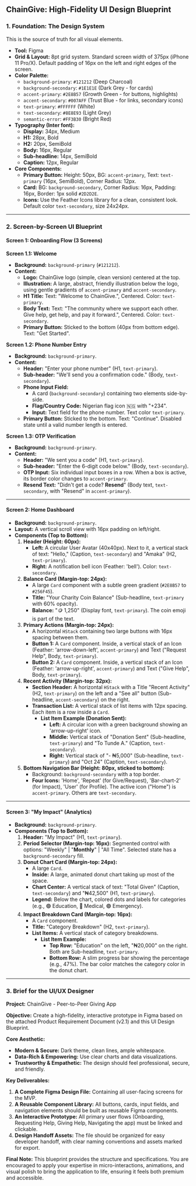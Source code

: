 
## **ChainGive: High-Fidelity UI Design Blueprint**

### **1. Foundation: The Design System**

This is the source of truth for all visual elements.

*   **Tool:** Figma
*   **Grid & Layout:** 8pt grid system. Standard screen width of 375px (iPhone 11 Pro/X). Default padding of 16px on the left and right edges of the screen.
*   **Color Palette:**
    *   `background-primary`: `#121212` (Deep Charcoal)
    *   `background-secondary`: `#1E1E1E` (Dark Grey - for cards)
    *   `accent-primary`: `#2E8B57` (Growth Green - for buttons, highlights)
    *   `accent-secondary`: `#007AFF` (Trust Blue - for links, secondary icons)
    *   `text-primary`: `#FFFFFF` (White)
    *   `text-secondary`: `#8E8E93` (Light Grey)
    *   `semantic-error`: `#FF3B30` (Bright Red)
*   **Typography (Inter font):**
    *   **Display:** 34px, Medium
    *   **H1:** 28px, Bold
    *   **H2:** 20px, SemiBold
    *   **Body:** 16px, Regular
    *   **Sub-headline:** 14px, SemiBold
    *   **Caption:** 12px, Regular
*   **Core Components:**
    *   **Primary Button:** Height: 50px, BG: `accent-primary`, Text: `text-primary` (16px, SemiBold), Corner Radius: 12px.
    *   **Card:** BG: `background-secondary`, Corner Radius: 16px, Padding: 16px, Border: 1px solid `#2D2D2E`.
    *   **Icons:** Use the Feather Icons library for a clean, consistent look. Default color `text-secondary`, size 24x24px.

---

### **2. Screen-by-Screen UI Blueprint**

#### **Screen 1: Onboarding Flow (3 Screens)**

**Screen 1.1: Welcome**
*   **Background:** `background-primary` (`#121212`).
*   **Content:**
    *   **Logo:** ChainGive logo (simple, clean version) centered at the top.
    *   **Illustration:** A large, abstract, friendly illustration below the logo, using gentle gradients of `accent-primary` and `accent-secondary`.
    *   **H1 Title:** Text: "Welcome to ChainGive.", Centered. Color: `text-primary`.
    *   **Body Text:** Text: "The community where we support each other. Give help, get help, and pay it forward.", Centered. Color: `text-secondary`.
    *   **Primary Button:** Sticked to the bottom (40px from bottom edge). Text: "Get Started".

**Screen 1.2: Phone Number Entry**
*   **Background:** `background-primary`.
*   **Content:**
    *   **Header:** "Enter your phone number" (H1, `text-primary`).
    *   **Sub-header:** "We'll send you a confirmation code." (Body, `text-secondary`).
    *   **Phone Input Field:**
        *   A card (`background-secondary`) containing two elements side-by-side.
        *   **Flag/Country Code:** Nigerian flag icon 🇳🇬 with "+234".
        *   **Input:** Text field for the phone number. Text color `text-primary`.
    *   **Primary Button:** Sticked to the bottom. Text: "Continue". Disabled state until a valid number length is entered.

**Screen 1.3: OTP Verification**
*   **Background:** `background-primary`.
*   **Content:**
    *   **Header:** "We sent you a code" (H1, `text-primary`).
    *   **Sub-header:** "Enter the 6-digit code below." (Body, `text-secondary`).
    *   **OTP Input:** Six individual input boxes in a row. When a box is active, its border color changes to `accent-primary`.
    *   **Resend Text:** "Didn't get a code? **Resend**" (Body text, `text-secondary`, with "Resend" in `accent-primary`).

---

#### **Screen 2: Home Dashboard**

*   **Background:** `background-primary`.
*   **Layout:** A vertical scroll view with 16px padding on left/right.
*   **Components (Top to Bottom):**
    1.  **Header (Height: 60px):**
        *   **Left:** A circular User Avatar (40x40px). Next to it, a vertical stack of text: "Hello," (Caption, `text-secondary`) and "Amaka" (H2, `text-primary`).
        *   **Right:** A notification bell icon (Feather: 'bell'). Color: `text-secondary`.
    2.  **Balance Card (Margin-top: 24px):**
        *   A large `Card` component with a subtle green gradient (`#2E8B57` to `#256F45`).
        *   **Title:** "Your Charity Coin Balance" (Sub-headline, `text-primary` with 60% opacity).
        *   **Balance:** "🪙 1,250" (Display font, `text-primary`). The coin emoji is part of the text.
    3.  **Primary Actions (Margin-top: 24px):**
        *   A horizontal `HStack` containing two large buttons with 16px spacing between them.
        *   **Button 1:** A `Card` component. Inside, a vertical stack of an Icon (Feather: 'arrow-down-left', `accent-primary`) and Text ("Request Help", Body, `text-primary`).
        *   **Button 2:** A `Card` component. Inside, a vertical stack of an Icon (Feather: 'arrow-up-right', `accent-primary`) and Text ("Give Help", Body, `text-primary`).
    4.  **Recent Activity (Margin-top: 32px):**
        *   **Section Header:** A horizontal `HStack` with a Title "Recent Activity" (H2, `text-primary`) on the left and a "See all" button (Sub-headline, `accent-secondary`) on the right.
        *   **Transaction List:** A vertical stack of list items with 12px spacing. Each item is a row inside a `Card`.
            *   **List Item Example (Donation Sent):**
                *   **Left:** A circular icon with a green background showing an 'arrow-up-right' icon.
                *   **Middle:** Vertical stack of "Donation Sent" (Sub-headline, `text-primary`) and "To Tunde A." (Caption, `text-secondary`).
                *   **Right:** Vertical stack of "- ₦5,000" (Sub-headline, `text-primary`) and "Oct 24" (Caption, `text-secondary`).
    5.  **Bottom Navigation Bar (Height: 80px, sticked to bottom):**
        *   Background: `background-secondary` with a top border.
        *   **Four Icons:** 'Home', 'Repeat' (for Give/Request), 'Bar-chart-2' (for Impact), 'User' (for Profile). The active icon ("Home") is `accent-primary`. Others are `text-secondary`.

---

#### **Screen 3: "My Impact" (Analytics)**

*   **Background:** `background-primary`.
*   **Components (Top to Bottom):**
    1.  **Header:** "My Impact" (H1, `text-primary`).
    2.  **Period Selector (Margin-top: 16px):** Segmented control with options: "Weekly" | "**Monthly**" | "All Time". Selected state has a `background-secondary` fill.
    3.  **Donut Chart Card (Margin-top: 24px):**
        *   A large `Card`.
        *   **Inside:** A large, animated donut chart taking up most of the space.
        *   **Chart Center:** A vertical stack of text: "Total Given" (Caption, `text-secondary`) and "₦42,500" (H1, `text-primary`).
        *   **Legend:** Below the chart, colored dots and labels for categories (e.g., 🟢 Education, 🔵 Medical, 🟣 Emergency).
    4.  **Impact Breakdown Card (Margin-top: 16px):**
        *   A `Card` component.
        *   **Title:** "Category Breakdown" (H2, `text-primary`).
        *   **List Items:** A vertical stack of category breakdowns.
            *   **List Item Example:**
                *   **Top Row:** "Education" on the left, "₦20,000" on the right. Both are Sub-headline, `text-primary`.
                *   **Bottom Row:** A slim progress bar showing the percentage (e.g., 47%). The bar color matches the category color in the donut chart.

---

### **3. Brief for the UI/UX Designer**

**Project:** ChainGive - Peer-to-Peer Giving App

**Objective:** Create a high-fidelity, interactive prototype in Figma based on the attached Product Requirement Document (v2.1) and this UI Design Blueprint.

**Core Aesthetic:**
*   **Modern & Secure:** Dark theme, clean lines, ample whitespace.
*   **Data-Rich & Empowering:** Use clear charts and data visualizations.
*   **Trustworthy & Empathetic:** The design should feel professional, secure, and friendly.

**Key Deliverables:**
1.  **A Complete Figma Design File:** Containing all user-facing screens for the MVP.
2.  **A Reusable Component Library:** All buttons, cards, input fields, and navigation elements should be built as reusable Figma components.
3.  **An Interactive Prototype:** All primary user flows (Onboarding, Requesting Help, Giving Help, Navigating the app) must be linked and clickable.
4.  **Design Handoff Assets:** The file should be organized for easy developer handoff, with clear naming conventions and assets marked for export.

**Final Note:** This blueprint provides the structure and specifications. You are encouraged to apply your expertise in micro-interactions, animations, and visual polish to bring the application to life, ensuring it feels both premium and accessible.